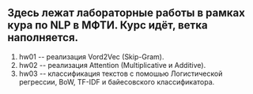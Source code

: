 ## Здесь лежат лабораторные работы в рамках кура по NLP в МФТИ. Курс идёт, ветка наполняется.

1. hw01 -- реализация Vord2Vec (Skip-Gram).
2. hw02 -- реализация Attention (Multiplicative и Additive).
3. hw03 -- классификация текстов с помошью Логистической регрессии, BoW, TF-IDF и байесовского классификатора.
